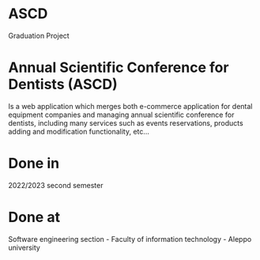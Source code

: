 # ASCD
Graduation Project
# Annual Scientific Conference for Dentists (ASCD)
Is a web application which merges both e-commerce application for dental equipment companies and managing annual scientific conference for dentists,
including many services such as events reservations, products adding and modification functionality, etc...
# Done in
2022/2023 second semester
# Done at
Software engineering section - Faculty of information technology - Aleppo university
